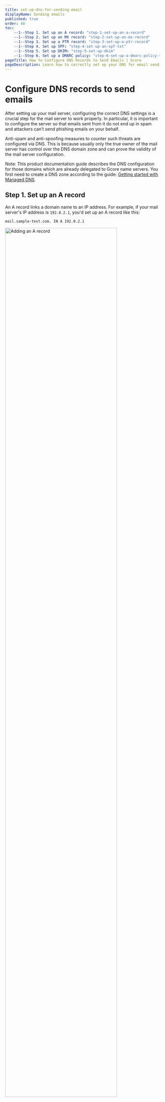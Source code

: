 ```yaml
---
title: set-up-dns-for-sending-email
displayName: Sending emails
published: true
order: 40
toc:
    --1--Step 1. Set up an A record: "step-1-set-up-an-a-record"
    --1--Step 2. Set up an MX record: "step-2-set-up-an-mx-record"
    --1--Step 3. Set up a PTR record: "step-3-set-up-a-ptr-record"
    --1--Step 4. Set up SPF: "step-4-set-up-an-spf-txt"
    --1--Step 5. Set up DKIM: "step-5-set-up-dkim"
    --1--Step 6. Set up a DMARC policy: "step-6-set-up-a-dmarc-policy-txt"
pageTitle: How to Configure DNS Records to Send Emails | Gcore
pageDescription: Learn how to correctly set up your DNS for email sending, including setting up A, MX, PTR, SPF, DKIM records, and a DMARC policy.
---
```

# Configure DNS records to send emails

After setting up your mail server, configuring the correct DNS settings is a crucial step for the mail server to work properly. In particular, it is important to configure the server so that emails sent from it do not end up in spam and attackers can’t send phishing emails on your behalf.

Anti-spam and anti-spoofing measures to counter such threats are configured via DNS. This is because usually only the true owner of the mail server has control over the DNS domain zone and can prove the validity of the mail server configuration.

Note: This product documentation guide describes the DNS configuration for those domains which are already delegated to Gcore name servers. You first need to create a DNS zone according to the guide: <a href="https://gcore.com/docs/dns/manage-a-dns-zone" target="_blank">Getting started with Managed DNS</a>.

## Step 1. Set up an A record

An A record links a domain name to an IP address. For example, if your mail server's IP address is `192.0.2.1`, you'd set up an A record like this:

```
mail.sample-test.com. IN A 192.0.2.1
```

<img src="https://assets.gcore.pro/docs/dns/dns-records/set-up-dns-for-sending-email/email-records-10.png" alt="Adding an A record" width="85%">

Add an A record according to our guide on how to <a href="https://gcore.com/docs/dns/dns-records/manage-dns-records-non-advanced-interface-mode" target="_blank">manage DNS records</a>.

## Step 2. Set up an MX record

An <a href="https://gcore.com/learning/dns-mx-record-explained/" target="_blank">MX record</a> binds your domain to the mail server you have created. Without an MX record, incoming mail on your domain will not work. It is recommended that you have more than one mail server so that the second one acts as a backup if the first one fails.
For example, if your domain is `sample-test.com` and your mail server is `mail.sample-test.com`, you'd set up an MX record like this:

```
sample-test.com. IN MX 10 mail.sample-test.com.
```

<img src="https://assets.gcore.pro/docs/dns/dns-records/set-up-dns-for-sending-email/email-records-20.png" alt="Adding an MX record" width="85%">

Add an MX record according to our guide on how to <a href="https://gcore.com/docs/dns/dns-records/manage-dns-records-non-advanced-interface-mode" target="_blank">manage DNS records</a>.

## Step 3. Set up a PTR record

A PTR record, or reverse DNS record, links an IP address to a domain name. This is helpful for verifying the authenticity of your server. You can learn more about how it works and how to configure it in our guide about <a href="https://gcore.com/docs/dns/dns-records/set-up-a-ptr-record-and-reverse-dns-zone" target="_blank">a PTR record and reverse DNS zone</a>.

PTR records are typically set up by your service provider, so you'll need to get in touch with them to set up a reverse DNS zone (RDNS). Afterward, you can add a PTR record in the Gcore Customer Portal according to our guide on how to <a href="https://gcore.com/docs/dns/dns-records/manage-dns-records-non-advanced-interface-mode" target="_blank">manage DNS records</a>.

If the IP Address of your mail server is `192.0.2.1`, you'd set up a PTR record like this:

```
1.2.0.192.in-addr.arpa IN PTR mail.sample-test.com.
```

## Step 4. Set up SPF (TXT)

An SPF (Sender Policy Framework) record defines which IP addresses are allowed to send mail from your domain. Your domain’s security measures help prevent spam from being sent. An SPF record is added as a TXT record in your DNS.
Add an SPF record in the Gcore Customer Portal according to our guide on how to <a href="https://gcore.com/docs/dns/dns-records/manage-dns-records-non-advanced-interface-mode" target="_blank">manage DNS records</a>. An example of an SPF record is:

```
sample-test.com. IN TXT "v=spf1 mx -all"
```
<img src="https://assets.gcore.pro/docs/dns/dns-records/set-up-dns-for-sending-email/email-records-30.png" alt="Adding a TXT record" width="85%">

This means only the IP addresses for the MX records in `sample-test.com`, i.e. `mail.sample-test.com` (with the IP `192.0.2.1`,) are allowed to send mail on behalf of the domain. `-all` means all other traffic should be considered spam.

## Step 5. Set up a DKIM record 

A <a href="https://gcore.com/learning/what-is-a-dkim-record/" target="_blank">DKIM (DomainKeys Identified Mail) record</a> adds a digital signature to your messages, allowing recipients to verify that the mail indeed came from your server. A DKIM record is set up as a TXT record but requires a more complex setup process and adjustments of your mail server configuration, including generating a public and private key for signing and verification. This may require some technical knowledge or a utility that automates this process such as a <a href="https://easydmarc.com/tools/dkim-record-generator" target="_blank">DKIM Generator from EasyDMARC</a>, or from <a href="https://dmarcly.com/tools/dkim-record-generator" target="_blank">DMARCLY</a>.

## Step 6. Set up a DMARC policy (TXT)

A DMARC (Domain-based Message Authentication, Reporting and Conformance) record is used to define how to handle emails that fail SPF and DKIM checks. This helps to minimize harm from spam and security vulnerabilities.
When an email is received, the recipient’s mail server checks the SPF and DKIM records of the sending domain. If they pass the checks, the email is considered authentic. If either or both checks fail, the DMARC policy is examined.

The DMARC policy instructs the recipient's mail server on how to handle failed authentication emails. The policy can be set to none (no action taken), quarantine (mark as spam or place in a separate folder), or reject (block the email).

Here’s an example of a DMARC record in DNS settings:

```
_dmarc.sample-test.com. IN TXT "v=DMARC1; p=quarantine; rua=mailto:dmarc@sample-test.com; ruf=mailto:dmarc-forensics@sample-test.com;"
```

<img src="https://assets.gcore.pro/docs/dns/dns-records/set-up-dns-for-sending-email/email-records-40.png" alt="Adding a TXT DMARC record" width="85%">

In this example, the domain owner has set a DMARC policy to `quarantine`any emails that fail authentication. The `rua` parameter specifies the email address where aggregate reports will be sent, while the `ruf` parameter specifies the email address where forensic (detailed) reports will be sent.

You’ve now completed the necessary steps to configure the DNS for the mail server so that there are no problems with incoming and outgoing mail.